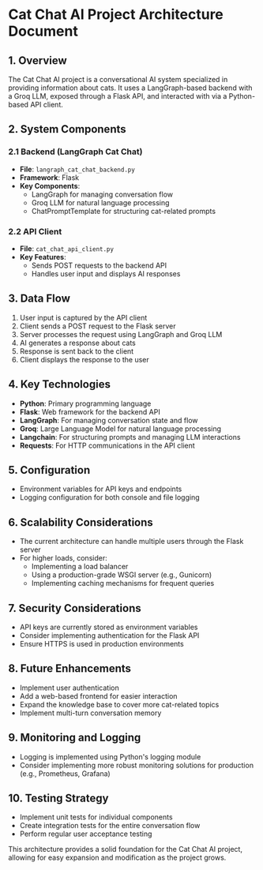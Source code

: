 # Cat Chat AI Project Architecture Document

## 1. Overview

The Cat Chat AI project is a conversational AI system specialized in providing information about cats. It uses a LangGraph-based backend with a Groq LLM, exposed through a Flask API, and interacted with via a Python-based API client.

## 2. System Components

### 2.1 Backend (LangGraph Cat Chat)

- **File**: `langraph_cat_chat_backend.py`
- **Framework**: Flask
- **Key Components**:
  - LangGraph for managing conversation flow
  - Groq LLM for natural language processing
  - ChatPromptTemplate for structuring cat-related prompts

### 2.2 API Client

- **File**: `cat_chat_api_client.py`
- **Key Features**:
  - Sends POST requests to the backend API
  - Handles user input and displays AI responses

## 3. Data Flow

1. User input is captured by the API client
2. Client sends a POST request to the Flask server
3. Server processes the request using LangGraph and Groq LLM
4. AI generates a response about cats
5. Response is sent back to the client
6. Client displays the response to the user

## 4. Key Technologies

- **Python**: Primary programming language
- **Flask**: Web framework for the backend API
- **LangGraph**: For managing conversation state and flow
- **Groq**: Large Language Model for natural language processing
- **Langchain**: For structuring prompts and managing LLM interactions
- **Requests**: For HTTP communications in the API client

## 5. Configuration

- Environment variables for API keys and endpoints
- Logging configuration for both console and file logging

## 6. Scalability Considerations

- The current architecture can handle multiple users through the Flask server
- For higher loads, consider:
  - Implementing a load balancer
  - Using a production-grade WSGI server (e.g., Gunicorn)
  - Implementing caching mechanisms for frequent queries

## 7. Security Considerations

- API keys are currently stored as environment variables
- Consider implementing authentication for the Flask API
- Ensure HTTPS is used in production environments

## 8. Future Enhancements

- Implement user authentication
- Add a web-based frontend for easier interaction
- Expand the knowledge base to cover more cat-related topics
- Implement multi-turn conversation memory

## 9. Monitoring and Logging

- Logging is implemented using Python's logging module
- Consider implementing more robust monitoring solutions for production (e.g., Prometheus, Grafana)

## 10. Testing Strategy

- Implement unit tests for individual components
- Create integration tests for the entire conversation flow
- Perform regular user acceptance testing

This architecture provides a solid foundation for the Cat Chat AI project, allowing for easy expansion and modification as the project grows.
